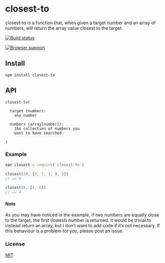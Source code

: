# closest-to
closest-to is a function that, when given a target number and an array of numbers, will return the array value closest to the target.

[![Build status](https://travis-ci.org/michaelrhodes/closest-to.png?branch=master)](https://travis-ci.org/michaelrhodes/closest-to)

[![Browser support](https://ci.testling.com/michaelrhodes/closest-to.png)](https://ci.testling.com/michaelrhodes/closest-to)

## Install
```
npm install closest-to
```

## API
``` 
closest-to(

  target (number):
    any number

  numbers (array[number]):
    the collection of numbers you 
    want to have searched 

)
```

### Example
``` js
var closest = require('closest-to')

closest(10, [3, 7, 1, 9, 5])
// => 9

closest(5, [4, 6])
// => 4
```

#### Note
As you may have noticed in the example, if two numbers are equally close to the target, the first (lowest) number is returned. It would be trivial to instead return an array, but I don’t want to add code if it’s not necessary. If this behaviour is a problem for you, please post an issue.

### License
[MIT](http://opensource.org/licenses/MIT)
